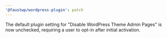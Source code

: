 ```yaml
---
'@faustwp/wordpress-plugin': patch
---
```


The default plugin setting for "Disable WordPress Theme Admin Pages" is now unchecked, requiring a user to opt-in after initial activation.
